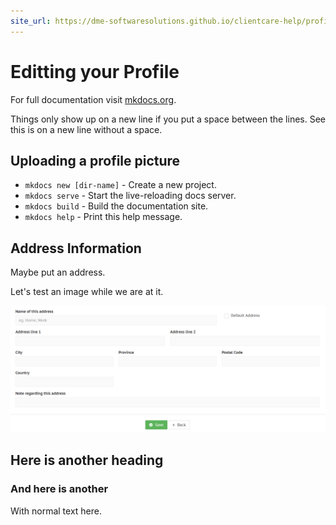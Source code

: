 ```yaml
---
site_url: https://dme-softwaresolutions.github.io/clientcare-help/profile/
---
```


# Editting your Profile

For full documentation visit [mkdocs.org](https://mkdocs.org).

Things only show up on a new line if you put a space between the lines.
See this is on a new line without a space.

## Uploading a profile picture

* `mkdocs new [dir-name]` - Create a new project.
* `mkdocs serve` - Start the live-reloading docs server.
* `mkdocs build` - Build the documentation site.
* `mkdocs help` - Print this help message.

## Address Information

Maybe put an address.

Let's test an image while we are at it.

![New address dialog](img/newaddress.png)

## Here is another heading
### And here is another
With normal text here.
